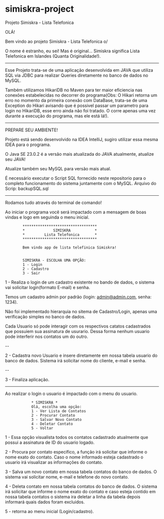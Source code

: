 # simiskra-project
Projeto Simiskra - Lista Telefonica


OLÁ!

Bem vindo ao projeto Simiskra - Lista Telefonica o/

O nome é estranho, eu sei! Mas é original... Simiskra significa Lista Telefonica
em Islandes (Quanta Originalidade!).





*******************************

Esse Projeto trata-se de uma aplicação desenvolvida em JAVA que utiliza SQL via
JDBC para realizar Queries diretamente no banco de dados no MySQL. 

Também utilizamos HikariDB no Maven para ter maior eficiencia nas conexões
estabelecidas no decorrer do programa(Obs: O Hikari retorna um erro no momento da primeira
conexão com DataBase, trata-se de uma Exception do Hikari avisando que é possivel passar um parametro
para login no HikariDB, esse erro ainda não foi tratado. O corre apenas uma vez durante a execução do
programa, mas ele está lá!).





************************

PREPARE SEU AMBIENTE!

Projeto está sendo desenvolvido na IDEA IntelliJ, sugiro utilizar essa mesma IDEA para o programa.     

O Java SE 23.0.2 é a versão mais atualizada do JAVA atualmente, atualize seu JAVA!

Atualize também seu MySQL para versão mais atual.

É necessário executar o Script SQL fornecido neste repositorio para o completo funcionamento
do sistema juntamente com o MySQL.
Arquivo do Scrip: backupSQL.sql
************************




Rodamos tudo através do terminal de comando!

Ao iniciar o programa você será impactado com a mensagem de boas vindas e logo em seguinda
o menu inicial.

            **********************************                    
            *             SIMISKRA           *
            *         Lista Telefonica       *
            **********************************
            
            Bem vindo app de lista telefinica Simiskra!


            SIMISKRA - ESCOLHA UMA OPÇÃO:
            1 - Login
            2 - Cadastro
            3 - Sair


1 - Realiza o login de um cadastro existente no bando de dados, o sistema vai solicitar
login(formato E-mail) e senha.

Temos um cadastro admin por padrão (login: admin@admin.com, senha: 1234).

Não foi implementado hierarquia no sitema de Cadastro/Login, apenas uma verificação simples no banco de dados.

Cada Usuario só pode interagir com os respectivos catatos cadastrados que possuiem sua 
assinatura de usurario. Dessa forma nenhum usuario pode interferir nos contatos um do outro.

--

2 - Cadastra novo Usuario e insere diretamente em nossa tabela usuario do banco de dados.
Sistema irá solicitar nome do cliente, e-mail e senha.

--

3 - Finaliza aplicação.

*******************************
Ao realizar o login o usuario é impactado com o menu do usuario.

                * SIMISKRA *
                Olá, escolha uma opção:
                1 - Ver Lista de Contatos
                2 - Procurar Contato
                3 - Salvar Novo Contato
                4 - Deletar Contato
                5 - Voltar


1 - Essa opção visualista todos os contatos cadastrado atualmente que possui a assinatura de ID do usuario logado.

2 - Procura por contato especifico, a função irá solicitar que informe o nome exato do contato. Caso o
nome informado esteja cadastrado o usuario irá visualizar as informações do contato.

3 - Salva um novo contato em nossa tabela contatos do banco de dados. O sistema vai
solicitar nome, e-mail e telefone do novo contato.

4 - Deleta contato em nossa tabela contatos do banco de dados. O sistema irá solicitar que informe o nome
exato do contato e caso esteja contido em nossa tabela contatos o sistema ira deletar a linha da tabela
depois informará quais dados foram excluidos.

5 - retorna ao menu inicial (Login/cadastro).










